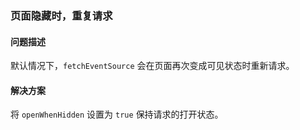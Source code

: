 ### 页面隐藏时，重复请求

#### 问题描述

默认情况下，`fetchEventSource` 会在页面再次变成可见状态时重新请求。

#### 解决方案

将 `openWhenHidden` 设置为 `true` 保持请求的打开状态。
